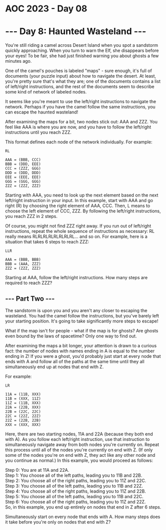 # AOC 2023 - Day 08

# --- Day 8: Haunted Wasteland ---
You're still riding a camel across Desert Island when you spot a sandstorm quickly approaching. When you turn to warn the Elf, she disappears before your eyes! To be fair, she had just finished warning you about ghosts a few minutes ago.

One of the camel's pouches is labeled "maps" - sure enough, it's full of documents (your puzzle input) about how to navigate the desert. At least, you're pretty sure that's what they are; one of the documents contains a list of left/right instructions, and the rest of the documents seem to describe some kind of network of labeled nodes.

It seems like you're meant to use the left/right instructions to navigate the network. Perhaps if you have the camel follow the same instructions, you can escape the haunted wasteland!

After examining the maps for a bit, two nodes stick out: AAA and ZZZ. You feel like AAA is where you are now, and you have to follow the left/right instructions until you reach ZZZ.

This format defines each node of the network individually. For example:

`RL`

`AAA = (BBB, CCC)`\
`BBB = (DDD, EEE)`\
`CCC = (ZZZ, GGG)`\
`DDD = (DDD, DDD)`\
`EEE = (EEE, EEE)`\
`GGG = (GGG, GGG)`\
`ZZZ = (ZZZ, ZZZ)`

Starting with AAA, you need to look up the next element based on the next left/right instruction in your input. In this example, start with AAA and go right (R) by choosing the right element of AAA, CCC. Then, L means to choose the left element of CCC, ZZZ. By following the left/right instructions, you reach ZZZ in 2 steps.

Of course, you might not find ZZZ right away. If you run out of left/right instructions, repeat the whole sequence of instructions as necessary: RL really means RLRLRLRLRLRLRLRL... and so on. For example, here is a situation that takes 6 steps to reach ZZZ:

`LLR`

`AAA = (BBB, BBB)`\
`BBB = (AAA, ZZZ)`\
`ZZZ = (ZZZ, ZZZ)`

Starting at AAA, follow the left/right instructions. 
How many steps are required to reach ZZZ?

## --- Part Two ---
The sandstorm is upon you and you aren't any closer to escaping the wasteland. You had the camel follow the instructions, but you've barely left your starting position. It's going to take significantly more steps to escape!

What if the map isn't for people - what if the map is for ghosts? Are ghosts even bound by the laws of spacetime? Only one way to find out.

After examining the maps a bit longer, your attention is drawn to a curious fact: the number of nodes with names ending in A is equal to the number ending in Z! If you were a ghost, you'd probably just start at every node that ends with A and follow all of the paths at the same time until they all simultaneously end up at nodes that end with Z.

For example:

`LR`

`11A = (11B, XXX)`\
`11B = (XXX, 11Z)`\
`11Z = (11B, XXX)`\
`22A = (22B, XXX)`\
`22B = (22C, 22C)`\
`22C = (22Z, 22Z)`\
`22Z = (22B, 22B)`\
`XXX = (XXX, XXX)`

Here, there are two starting nodes, 11A and 22A (because they both end with A). As you follow each left/right instruction, use that instruction to simultaneously navigate away from both nodes you're currently on. Repeat this process until all of the nodes you're currently on end with Z. (If only some of the nodes you're on end with Z, they act like any other node and you continue as normal.) In this example, you would proceed as follows:

Step 0: You are at 11A and 22A.\
Step 1: You choose all of the left paths, leading you to 11B and 22B.\
Step 2: You choose all of the right paths, leading you to 11Z and 22C.\
Step 3: You choose all of the left paths, leading you to 11B and 22Z.\
Step 4: You choose all of the right paths, leading you to 11Z and 22B.\
Step 5: You choose all of the left paths, leading you to 11B and 22C.\
Step 6: You choose all of the right paths, leading you to 11Z and 22Z.\
So, in this example, you end up entirely on nodes that end in Z after 6 steps.

Simultaneously start on every node that ends with A. How many steps does it take before you're only on nodes that end with Z?